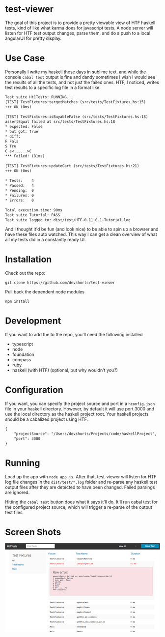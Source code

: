 test-viewer
===========

The goal of this project is to provide a pretty viewable view of HTF haskell tests, kind of like what karma does for
javascript tests.  A node server will listen for HTF test output changes, parse them, and do a push to a local angularUI
for pretty display.

Use Case
======
Personally I write my haskell these days in sublime text, and while the console `cabal test` output is fine and dandy
sometimes I wish I would see the results of all the tests, and not just the failed ones.  HTF, I noticed, writes test results
to a specific log file in a format like:

```
Test suite Ht1Tests: RUNNING...
[TEST] TestFixtures:targetMatches (src/tests/TestFixtures.hs:15)
+++ OK (0ms)

[TEST] TestFixtures:isBuyableFalse (src/tests/TestFixtures.hs:18)
assertEqual failed at src/tests/TestFixtures.hs:18
* expected: False
* but got: True
* diff:
F Fals
S Tru
C e<......>C
*** Failed! (81ms)

[TEST] TestFixtures:updateCart (src/tests/TestFixtures.hs:21)
+++ OK (0ms)

* Tests:    4
* Passed:   4
* Pending:  0
* Failures: 0
* Errors:   0

Total execution time: 90ms
Test suite Tutorial: PASS
Test suite logged to: dist/test/HTF-0.11.0.1-Tutorial.log
```

And I thought it'd be fun (and look nice) to be able to spin up a browser and have these files auto watched.  This way I can get a
clean overview of what all my tests did in a constantly ready UI.

Installation
======

Check out the repo:

```
git clone https://github.com/devshorts/test-viewer
```

Pull back the dependent node modules

```
npm install
```

Development
=======
If you want to add the to the repo, you'll need the following installed

- typescript
- node
- foundation
- compass
- ruby
- haskell (with HTF) (optional, but why wouldn't you?)


Configuration
=======

If you want, you can specify the project source and port in a `hconfig.json` file
in your haskell directory.  However, by default it will use port 3000 and use the local directory
as the haskell project root. Your haskell projects should be a cabalized project using HTF.

```
{
    "projectSource": "/Users/devshorts/Projects/code/haskellProject",
    "port": 3000
}
```

Running
=======

Load up the app with `node app.js`.  After that, test-viewer will listen for HTF log file changes in the `dist/test/*.log`
folder and re-parse any haskell test output files after they are detected to have been changed.  Failed parsings are
ignored.

Hitting the `cabal test` button does what it says it'll do. It'll run cabal test for the configured project source, which
will trigger a re-parse of the output test files.

Screen Shots
=======

![Main page](readmeImg/app.png)